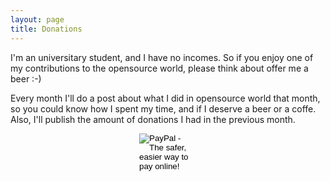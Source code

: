 ```yaml
---
layout: page
title: Donations
---
```


I'm an universitary student, and I have no incomes. So if you enjoy one of
my contributions to the opensource world, please think about offer me a beer :-)

Every month I'll do a post about what I did in opensource world that month,
so you could know how I spent my time, and if I deserve a beer or a coffe.
Also, I'll publish the amount of donations I had in the previous month.

<form action="https://www.paypal.com/cgi-bin/webscr" method="post" target="_top" style="margin: 0 auto; width: 92px">
<input type="hidden" name="cmd" value="_donations">
<input type="hidden" name="business" value="riccardo@rpadovani.com">
<input type="hidden" name="lc" value="US">
<input type="hidden" name="item_name" value="Riccardo Padovani">
<input type="hidden" name="no_note" value="0">
<input type="hidden" name="currency_code" value="EUR">
<input type="hidden" name="bn" value="PP-DonationsBF:btn_donate_LG.gif:NonHostedGuest">
<input type="image" src="https://www.paypalobjects.com/en_US/i/btn/btn_donate_LG.gif" border="0" name="submit" alt="PayPal - The safer, easier way to pay online!">
<img alt="" border="0" src="https://www.paypalobjects.com/en_US/i/scr/pixel.gif" width="1" height="1">
</form>

